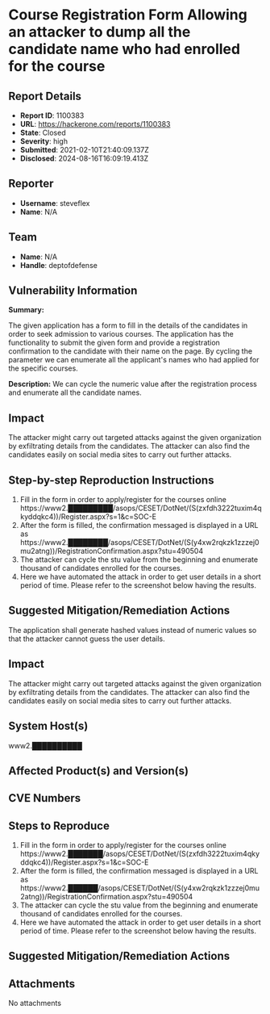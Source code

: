 # Course Registration Form Allowing an attacker to dump all the candidate name who had enrolled for the course

## Report Details
- **Report ID**: 1100383
- **URL**: https://hackerone.com/reports/1100383
- **State**: Closed
- **Severity**: high
- **Submitted**: 2021-02-10T21:40:09.137Z
- **Disclosed**: 2024-08-16T16:09:19.413Z

## Reporter
- **Username**: steveflex
- **Name**: N/A

## Team
- **Name**: N/A
- **Handle**: deptofdefense

## Vulnerability Information
**Summary:** 

The given application has a form to fill in the details of the candidates in order to seek admission to various courses. The application has the functionality to submit the given form and provide a registration confirmation to the candidate with their name on the page. By cycling the parameter we can enumerate all the applicant's names who had applied for the specific courses.

**Description:**
We can cycle the numeric value after the registration process and enumerate all the candidate names.

## Impact
The attacker might carry out targeted attacks against the given organization by exfiltrating details from the candidates. The attacker can also find the candidates easily on social media sites to carry out further attacks.

## Step-by-step Reproduction Instructions

1. Fill in the form in order to apply/register for the courses online  https://www2.█████████/asops/CESET/DotNet/(S(zxfdh3222tuxim4qkyddqkc4))/Register.aspx?s=1&c=SOC-E
2. After the form is filled, the confirmation messaged is displayed in a URL as https://www2.████████/asops/CESET/DotNet/(S(y4xw2rqkzk1zzzej0mu2atng))/RegistrationConfirmation.aspx?stu=490504
3. The attacker can cycle the stu value from the beginning and enumerate thousand of candidates enrolled for the courses. 
4. Here we have automated the attack in order to get user details in a short period of time. Please refer to the screenshot below having the results.


## Suggested Mitigation/Remediation Actions
The application shall generate hashed values instead of numeric values so that the attacker cannot guess the user details.

## Impact

The attacker might carry out targeted attacks against the given organization by exfiltrating details from the candidates. The attacker can also find the candidates easily on social media sites to carry out further attacks.

## System Host(s)
www2.██████████

## Affected Product(s) and Version(s)


## CVE Numbers


## Steps to Reproduce
1. Fill in the form in order to apply/register for the courses online  https://www2.███████/asops/CESET/DotNet/(S(zxfdh3222tuxim4qkyddqkc4))/Register.aspx?s=1&c=SOC-E
2. After the form is filled, the confirmation messaged is displayed in a URL as https://www2.██████/asops/CESET/DotNet/(S(y4xw2rqkzk1zzzej0mu2atng))/RegistrationConfirmation.aspx?stu=490504
3. The attacker can cycle the stu value from the beginning and enumerate thousand of candidates enrolled for the courses. 
4. Here we have automated the attack in order to get user details in a short period of time. Please refer to the screenshot below having the results.

## Suggested Mitigation/Remediation Actions




## Attachments
No attachments
